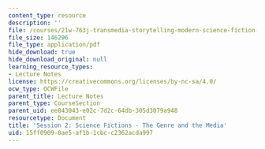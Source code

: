 ```yaml
---
content_type: resource
description: ''
file: /courses/21w-763j-transmedia-storytelling-modern-science-fiction-spring-2014/15ff09090ae5af1b1cbcc2362acda997_MIT21W_763JS14_Session_2.pdf
file_size: 146296
file_type: application/pdf
hide_download: true
hide_download_original: null
learning_resource_types:
- Lecture Notes
license: https://creativecommons.org/licenses/by-nc-sa/4.0/
ocw_type: OCWFile
parent_title: Lecture Notes
parent_type: CourseSection
parent_uid: ee843043-e02c-7d2c-64db-305d3079a948
resourcetype: Document
title: 'Session 2: Science Fictions - The Genre and the Media'
uid: 15ff0909-0ae5-af1b-1cbc-c2362acda997
---
```

